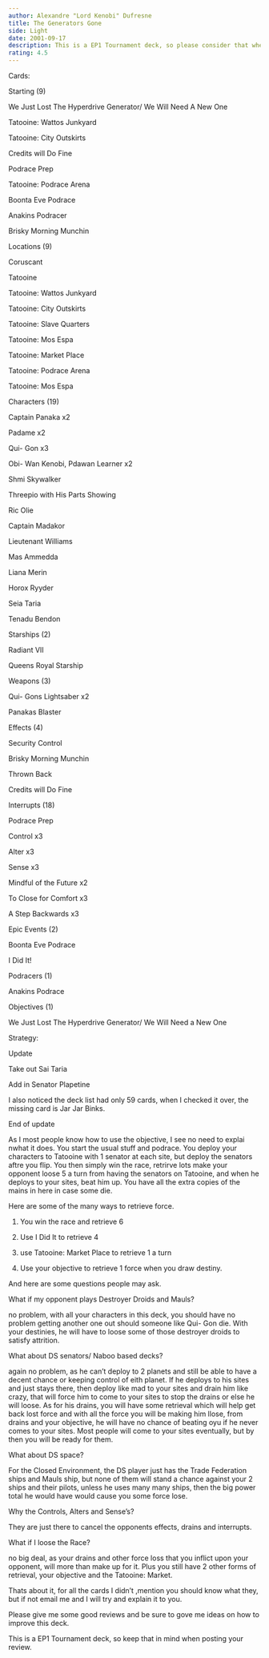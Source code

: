 ```yaml
---
author: Alexandre "Lord Kenobi" Dufresne
title: The Generators Gone
side: Light
date: 2001-09-17
description: This is a EP1 Tournament deck, so please consider that when reviewing this deck.
rating: 4.5
---
```

Cards: 

Starting (9) 

We Just Lost The Hyperdrive Generator/ We Will Need A New One 
Tatooine: Wattos Junkyard 
Tatooine: City Outskirts 
Credits will Do Fine 
Podrace Prep 
Tatooine: Podrace Arena 
Boonta Eve Podrace 
Anakins Podracer 
Brisky Morning Munchin 

Locations (9)

Coruscant 
Tatooine 
Tatooine: Wattos Junkyard 
Tatooine: City Outskirts 
Tatooine: Slave Quarters 
Tatooine: Mos Espa 
Tatooine: Market Place 
Tatooine: Podrace Arena 
Tatooine: Mos Espa 

Characters (19)

Captain Panaka x2
Padame x2 
Qui- Gon x3 
Obi- Wan Kenobi, Pdawan Learner x2 
Shmi Skywalker 
Threepio with His Parts Showing 
Ric Olie 
Captain Madakor 
Lieutenant Williams 
Mas Ammedda 
Liana Merin
Horox Ryyder 
Seia Taria 
Tenadu Bendon 

Starships (2)

Radiant VII 
Queens Royal Starship 

Weapons (3)

Qui- Gons Lightsaber x2 
Panakas Blaster 

Effects (4) 

Security Control 
Brisky Morning Munchin 
Thrown Back 
Credits will Do Fine 

Interrupts (18)

Podrace Prep 
Control x3 
Alter x3 
Sense x3 
Mindful of the Future x2 
To Close for Comfort x3 
A Step Backwards x3

Epic Events (2)

Boonta Eve Podrace 
I Did It! 

Podracers (1)

Anakins Podrace 

Objectives (1)

We Just Lost The Hyperdrive Generator/ We Will Need a New One 


Strategy: 

 
Update 


Take out Sai Taria 

Add in Senator Plapetine

I also noticed the deck list had only 59 cards, when I checked it over, the missing card is Jar Jar Binks.


End of update 

As I most people know how to use the objective, I see no need to explai nwhat it does. You start the usual stuff and podrace. You deploy your characters to Tatooine with 1 senator at each site, but deploy the senators aftre you flip. You then simply win the race, retrirve lots make your opponent loose 5 a turn from having the senators on Tatooine, and when he deploys to your sites, beat him up. You have all the extra copies of the mains in here in case some die. 

Here are some of the many ways to retrieve force. 

1. You win the race and retrieve 6

2. Use I Did It to retrieve 4

3. use Tatooine: Market Place to retrieve 1 a turn

4. Use your objective to retrieve 1 force when you draw destiny. 

And here are some questions people may ask.

What if my opponent plays Destroyer Droids and Mauls? 

no problem, with all your characters in this deck, you should have no problem getting another one out should someone like Qui- Gon die. With your destinies, he will have to loose some of those destroyer droids to satisfy attrition.  

What about DS senators/ Naboo based decks? 

again no problem, as he can’t deploy to 2 planets and still be able to have a decent chance or keeping control of eith planet. If he deploys to his sites and just stays there, then deploy like mad to your sites and drain him like crazy, that will force him to come to your sites to stop the drains or else he will loose. As for his drains, you will have some retrieval which will help get back lost force and with all the force you will be making him llose, from drains and your objective, he will have no chance of beating oyu if he never comes to your sites. Most people will come to your sites eventually, but by then you will be ready for them. 

What about DS space? 

For the Closed Environment, the DS player just has the Trade Federation ships and Mauls ship, but none of them will stand a chance against your 2 ships and their pilots, unless he uses many many ships, then the big power total he would have would cause you some force lose. 

Why the Controls, Alters and Sense’s? 

They are just there to cancel the opponents effects, drains and interrupts. 

What if I loose the Race? 

no big deal, as your drains and other force loss that you inflict upon your opponent, will more than make up for it. Plus you still have 2 other forms of retrieval, your objective and the Tatooine: Market. 

Thats about it, for all the cards I didn’t ,mention you should know what they, but if not email me and I will try and explain it to you. 

Please give me some good reviews and be sure to gove me ideas on how to improve this deck.

This is a EP1 Tournament deck, so keep that in mind when posting your review.         